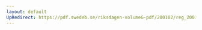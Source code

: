 ```yaml
---
layout: default
UpRedirect: https://pdf.swedeb.se/riksdagen-volumeG-pdf/200102/reg_200102/reg_200102_0295.pdf
---
```

